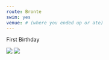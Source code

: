 ```yaml
---
route: Bronte 
swim: yes
venue: # (where you ended up or ate)
---
```


First Birthday

<!-- images will automatically be shown, if put in images/ttt/. must match the date of the ride, in format YYYY-MM-DD. can be jpg or png -->

![](../images/ttt/{date}.png)
![](../images/ttt/{date}.jpg)
